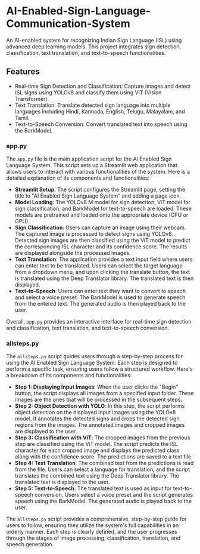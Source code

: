 # AI-Enabled-Sign-Language-Communication-System
An AI-enabled system for recognizing Indian Sign Language (ISL) using advanced deep learning models. This project integrates sign detection, classification, text translation, and text-to-speech functionalities.

## Features
- Real-time Sign Detection and Classification: Capture images and detect ISL signs using YOLOv8 and classify them using ViT (Vision Transformer).
- Text Translation: Translate detected sign language into multiple languages including Hindi, Kannada, English, Telugu, Malayalam, and Tamil.
- Text-to-Speech Conversion: Convert translated text into speech using the BarkModel.

### app.py

The `app.py` file is the main application script for the AI Enabled Sign Language System. This script sets up a Streamlit web application that allows users to interact with various functionalities of the system. Here is a detailed explanation of its components and functionalities:

- **Streamlit Setup**: The script configures the Streamlit page, setting the title to "AI Enabled Sign Language System" and adding a page icon.
- **Model Loading**: The YOLOv8 M model for sign detection, ViT model for sign classification, and BarkModel for text-to-speech are loaded. These models are pretrained and loaded onto the appropriate device (CPU or GPU).
- **Sign Classification**: Users can capture an image using their webcam. The captured image is processed to detect signs using YOLOv8. Detected sign images are then classified using the ViT model to predict the corresponding ISL character and its confidence score. The results are displayed alongside the processed images.
- **Text Translation**: The application provides a text input field where users can enter text to be translated. Users can select the target language from a dropdown menu, and upon clicking the translate button, the text is translated using the Deep Translator library. The translated text is then displayed.
- **Text-to-Speech**: Users can enter text they want to convert to speech and select a voice preset. The BarkModel is used to generate speech from the entered text. The generated audio is then played back to the user.

Overall, `app.py` provides an interactive interface for real-time sign detection and classification, text translation, and text-to-speech conversion.

### allsteps.py

The `allsteps.py` script guides users through a step-by-step process for using the AI Enabled Sign Language System. Each step is designed to perform a specific task, ensuring users follow a structured workflow. Here's a breakdown of its components and functionalities:

- **Step 1: Displaying Input Images**: When the user clicks the "Begin" button, the script displays all images from a specified input folder. These images are the ones that will be processed in the subsequent steps.
- **Step 2: Object Detection with YOLO**: In this step, the script performs object detection on the displayed input images using the YOLOv8 model. It annotates the detected signs and crops the detected sign regions from the images. The annotated images and cropped images are displayed to the user.
- **Step 3: Classification with ViT**: The cropped images from the previous step are classified using the ViT model. The script predicts the ISL character for each cropped image and displays the predicted class along with the confidence score. The predictions are saved to a text file.
- **Step 4: Text Translation**: The combined text from the predictions is read from the file. Users can select a language for translation, and the script translates the combined text using the Deep Translator library. The translated text is displayed to the user.
- **Step 5: Text-to-Speech**: The translated text is used as input for text-to-speech conversion. Users select a voice preset and the script generates speech using the BarkModel. The generated audio is played back to the user.

The `allsteps.py` script provides a comprehensive, step-by-step guide for users to follow, ensuring they utilize the system's full capabilities in an orderly manner. Each step is clearly defined, and the user progresses through the stages of image processing, classification, translation, and speech generation.
